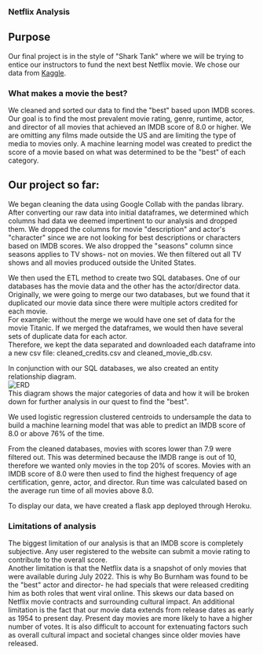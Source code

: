 ### Netflix Analysis

## Purpose
Our final project is in the style of "Shark Tank" where we will be trying to entice our instructors to fund the next best Netflix movie. We chose our data from [Kaggle](https://www.kaggle.com/datasets/victorsoeiro/netflix-tv-shows-and-movies?select=titles.csv).

### What makes a movie the best? 
We cleaned and sorted our data to find the "best" based upon IMDB scores. Our goal is to find the most prevalent movie rating, genre, runtime, actor, and director of all movies that achieved an IMDB score of 8.0 or higher. We are omitting any films made outside the US and are limiting the type of media to movies only. A machine learning model was created to predict the score of a movie based on what was determined to be the "best" of each category.

## Our project so far: 
We began cleaning the data using Google Collab with the pandas library. After converting our raw data into initial dataframes, we determined which columns had data we deemed impertinent to our analysis and dropped them. We dropped the columns for movie "description" and actor's "character" since we are not looking for best descriptions or characters based on IMDB scores. We also dropped the "seasons" column since seasons applies to TV shows- not on movies. We then filtered out all TV shows and all movies produced outside the United States.

We then used the ETL method to create two SQL databases. One of our databases has the movie data and the other has the actor/director data.   
Originally, we were going to merge our two databases, but we found that it duplicated our movie data since there were multiple actors credited for each movie.   
For example: without the merge we would have one set of data for the movie Titanic. If we merged the dataframes, we would then have several sets of duplicate data for each actor.  
Therefore, we kept the data separated and downloaded each dataframe into a new csv file: cleaned_credits.csv and cleaned_movie_db.csv.  

In conjunction with our SQL databases, we also created an entity relationship diagram.  
![ERD](https://user-images.githubusercontent.com/96644316/182062124-d52cfd66-72bd-4460-b7f1-7488ead23090.png)  
This diagram shows the major categories of data and how it will be broken down for further analysis in our quest to find the "best".

We used logistic regression clustered centroids to undersample the data to build a machine learning model that was able to predict an IMDB score of 8.0 or above 76% of the time.

From the cleaned databases, movies with scores lower than 7.9 were filtered out. This was determined because the IMDB range is out of 10, therefore we wanted only movies in the top 20% of scores. Movies with an IMDB score of 8.0 were then used to find the highest frequency of age certification, genre, actor, and director. Run time was calculated based on the average run time of all movies above 8.0.

To display our data, we have created a flask app deployed through Heroku.

### Limitations of analysis
The biggest limitation of our analysis is that an IMDB score is completely subjective. Any user registered to the website can submit a movie rating to contribute to the overall score.  
Another limitation is that the Netflix data is a snapshot of only movies that were available during July 2022. This is why Bo Burnham was found to be the "best" actor and director- he had specials that were released crediting him as both roles that went viral online. This skews our data based on Netflix movie contracts and surrounding cultural impact. 
An additional limitation is the fact that our movie data extends from release dates as early as 1954 to present day. Present day movies are more likely to have a higher number of votes. It is also difficult to account for extenuating factors such as overall cultural impact and societal changes since older movies have released.
